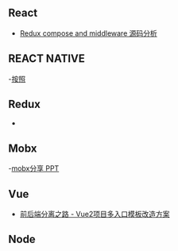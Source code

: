 ## React
- [Redux compose and middleware 源码分析](https://github.com/asd0102433/redux-learn/issues/1)

## REACT NATIVE
-[按照](http://blog.csdn.net/a2824256/article/details/53447467)


## Redux
- 


## Mobx
-[mobx分享 PPT](https://ckinmind.github.io/mobx-share/#/p0)


## Vue
- [前后端分离之路 - Vue2项目多入口模板改造方案](http://thunf.me/2017/02/17/20170217-grace-vue-boilerplate/)


## Node



